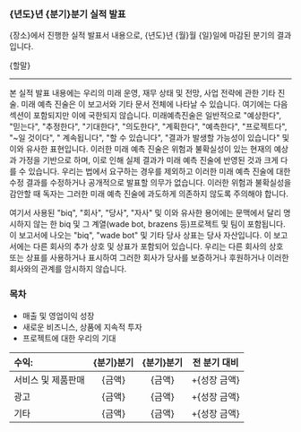 ### {년도}년 {분기}분기 실적 발표

{장소}에서 진행한 실적 발표서 내용으로, {년도}년 {월}월 {일}일에 마감된 분기의 결과입니다.

{할말}

---

본 실적 발표 내용에는 우리의 미래 운영, 재무 상태 및 전망, 사업 전략에 관한 기타 진술. 미래 예측 진술은 이 보고서와 기타 문서 전체에 나타날 수 있습니다. 
여기에는 다음 섹션이 포함되지만 이에 국한되지 않습니다. 미래예측진술은 일반적으로 "예상한다", "믿는다", "추정한다", "기대한다", "의도한다", "계획한다", "예측한다", "프로젝트다", "~일 것이다", " 계속됩니다", "할 수 있습니다", "결과가 발생할 가능성이 있습니다" 및 이와 유사한 표현입니다.
이러한 미래 예측 진술은 위험과 불확실성이 있는 현재의 예상과 가정을 기반으로 하며, 이로 인해 실제 결과가 미래 예측 진술에 반영된 것과 크게 다를 수 있습니다.
우리는 법에서 요구하는 경우를 제외하고 이러한 미래 예측 진술에 대한 수정 결과를 수정하거나 공개적으로 발표할 의무가 없습니다.
이러한 위험과 불확실성을 감안할 때 독자는 그러한 미래 예측 진술에 과도하게 의존하지 않도록 주의해야 합니다.

여기서 사용된 "biq", "회사", "당사", "자사" 및 이와 유사한 용어에는 문맥에서 달리 명시하지 않는 한 biq 및 그 계열(wade bot, brazens 등)프로젝트 및 팀이 포함됩니다.
이 보고서에 나오는 "biq", "wade bot" 및 기타 당사 상표는 당사 자산입니다. 이 보고서에는 다른 회사의 추가 상호 및 상표가 포함되어 있습니다. 우리는 다른 회사의 상호 또는 상표를 사용하거나 표시하여 그러한 회사가 당사를 보증하거나 후원하거나 이러한 회사와의 관계를 암시하지 않습니다.

### 목차
- 매출 및 영업이익 성장
- 새로운 비즈니스, 상품에 지속적 투자
- 프로젝트에 대한 우리의 기대


|수익:|{분기}분기|{분기}분기|전 분기 대비|
|:----|:---:|:---:|:---:|
|서비스 및 제품판매|{금액}|{금액}|+{성장 금액}|
|광고|{금액}|{금액}|+{성장 금액}|
|기타|{금액}|{금액}|+{성장 금액}|
